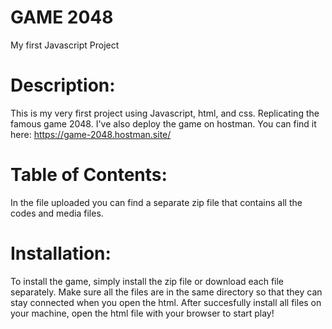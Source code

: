 # GAME 2048
My first Javascript Project

# Description: 
This is my very first project using Javascript, html, and css. Replicating the famous game 2048. I've also deploy the game on hostman. You can find it here: https://game-2048.hostman.site/

# Table of Contents: 
In the file uploaded you can find a separate zip file that contains all the codes and media files. 

# Installation: 
To install the game, simply install the zip file or download each file separately. Make sure all the files are in the same directory so that they can stay connected when you open the html. After succesfully install all files on your machine, open the html file with your browser to start play!
